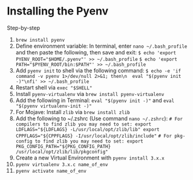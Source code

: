 # Installing the Pyenv
Step-by-step

1. `brew install pyenv` 
1. Define environment variable: In terminal, enter `nano ~/.bash_profile` and then paste the following, then save and exit: 
`$ echo 'export PYENV_ROOT="$HOME/.pyenv"' >> ~/.bash_profile`
`$ echo 'export PATH="$PYENV_ROOT/bin:$PATH"' >> ~/.bash_profile`
1. Add `pyenv init` to shell via the following command:
`$ echo -e 'if command -v pyenv 1>/dev/null 2>&1; then\n  eval "$(pyenv init -)"\nfi' >> ~/.bash_profile`
1. Restart shell via `exec "$SHELL"`
1. Install `pyenv-virtualenv` via `brew install pyenv-virtualenv`
1. Add the following in Terminal:
`eval "$(pyenv init -)"` 
and 
`eval "$(pyenv virtualenv-init -)"`
1. For Mojave: Install `zlib` via `brew install zlib`
1. Add the following to ~/.zshrc (Use command `nano ~/.zshrc`):
`# For compilers to find zlib you may need to set:
export LDFLAGS="${LDFLAGS} -L/usr/local/opt/zlib/lib"
export CPPFLAGS="${CPPFLAGS} -I/usr/local/opt/zlib/include"`
`# For pkg-config to find zlib you may need to set:
export PKG_CONFIG_PATH="${PKG_CONFIG_PATH} /usr/local/opt/zlib/lib/pkgconfig" `
1. Create a new Virtual Environment with `pyenv install 3.x.x`
2. `pyenv virtualenv 3.x.c name_of_env`
3. `pyenv activate name_of_env`

